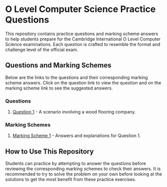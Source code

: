 # O Level Computer Science Practice Questions

This repository contains practice questions and marking scheme answers to help students prepare for the Cambridge International O Level Computer Science examinations. Each question is crafted to resemble the format and challenge level of the official exam.

## Questions and Marking Schemes

Below are the links to the questions and their corresponding marking scheme answers. Click on the question link to view the question and on the marking scheme link to see the suggested answers.

### Questions

1. [Question 1](https://github.com/vindiw/2210-sample-questions/blob/main/q1.md) - A scenario involving a wood flooring company.

### Marking Schemes

1. [Marking Scheme 1](https://github.com/vindiw/2210-sample-questions/blob/main/ms1.md) - Answers and explanations for Question 1.

## How to Use This Repository

Students can practice by attempting to answer the questions before reviewing the corresponding marking schemes to check their answers. It is recommended to try to solve the problem on your own before looking at the solutions to get the most benefit from these practice exercises.
